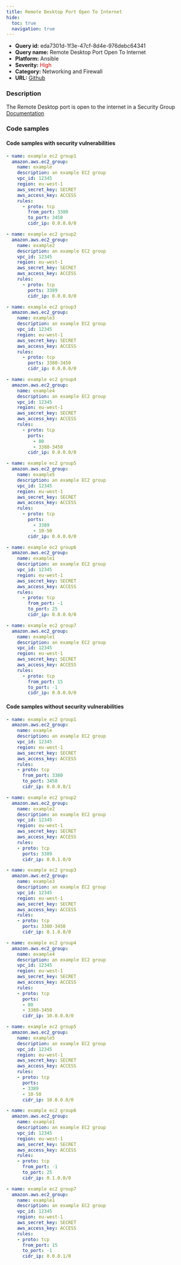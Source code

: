 ```yaml
---
title: Remote Desktop Port Open To Internet
hide:
  toc: true
  navigation: true
---
```


<style>
  .highlight .hll {
    background-color: #ff171742;
  }
  .md-content {
    max-width: 1100px;
    margin: 0 auto;
  }
</style>

-   **Query id:** eda7301d-1f3e-47cf-8d4e-976debc64341
-   **Query name:** Remote Desktop Port Open To Internet
-   **Platform:** Ansible
-   **Severity:** <span style="color:#C00">High</span>
-   **Category:** Networking and Firewall
-   **URL:** [Github](https://github.com/Checkmarx/kics/tree/master/assets/queries/ansible/aws/remote_desktop_port_open)

### Description
The Remote Desktop port is open to the internet in a Security Group<br>
[Documentation](https://docs.ansible.com/ansible/latest/collections/amazon/aws/ec2_group_module.html#ansible-collections-amazon-aws-ec2-group-module)

### Code samples
#### Code samples with security vulnerabilities
```yaml title="Postitive test num. 1 - yaml file" hl_lines="64 36 9 79 49 23 93"
- name: example ec2 group1
  amazon.aws.ec2_group:
    name: example
    description: an example EC2 group
    vpc_id: 12345
    region: eu-west-1
    aws_secret_key: SECRET
    aws_access_key: ACCESS
    rules:
      - proto: tcp
        from_port: 3380
        to_port: 3450
        cidr_ip: 0.0.0.0/0

- name: example ec2 group2
  amazon.aws.ec2_group:
    name: example2
    description: an example EC2 group
    vpc_id: 12345
    region: eu-west-1
    aws_secret_key: SECRET
    aws_access_key: ACCESS
    rules:
      - proto: tcp
        ports: 3389
        cidr_ip: 0.0.0.0/0

- name: example ec2 group3
  amazon.aws.ec2_group:
    name: example3
    description: an example EC2 group
    vpc_id: 12345
    region: eu-west-1
    aws_secret_key: SECRET
    aws_access_key: ACCESS
    rules:
      - proto: tcp
        ports: 3380-3450
        cidr_ip: 0.0.0.0/0

- name: example ec2 group4
  amazon.aws.ec2_group:
    name: example4
    description: an example EC2 group
    vpc_id: 12345
    region: eu-west-1
    aws_secret_key: SECRET
    aws_access_key: ACCESS
    rules:
      - proto: tcp
        ports:
          - 80
          - 3380-3450
        cidr_ip: 0.0.0.0/0

- name: example ec2 group5
  amazon.aws.ec2_group:
    name: example5
    description: an example EC2 group
    vpc_id: 12345
    region: eu-west-1
    aws_secret_key: SECRET
    aws_access_key: ACCESS
    rules:
      - proto: tcp
        ports:
          - 3389
          - 10-50
        cidr_ip: 0.0.0.0/0

- name: example ec2 group6
  amazon.aws.ec2_group:
    name: example1
    description: an example EC2 group
    vpc_id: 12345
    region: eu-west-1
    aws_secret_key: SECRET
    aws_access_key: ACCESS
    rules:
      - proto: tcp
        from_port: -1
        to_port: 25
        cidr_ip: 0.0.0.0/0

- name: example ec2 group7
  amazon.aws.ec2_group:
    name: example1
    description: an example EC2 group
    vpc_id: 12345
    region: eu-west-1
    aws_secret_key: SECRET
    aws_access_key: ACCESS
    rules:
      - proto: tcp
        from_port: 15
        to_port: -1
        cidr_ip: 0.0.0.0/0

```


#### Code samples without security vulnerabilities
```yaml title="Negative test num. 1 - yaml file"
- name: example ec2 group1
  amazon.aws.ec2_group:
    name: example
    description: an example EC2 group
    vpc_id: 12345
    region: eu-west-1
    aws_secret_key: SECRET
    aws_access_key: ACCESS
    rules:
    - proto: tcp
      from_port: 3380
      to_port: 3450
      cidr_ip: 0.0.0.0/1

- name: example ec2 group2
  amazon.aws.ec2_group:
    name: example2
    description: an example EC2 group
    vpc_id: 12345
    region: eu-west-1
    aws_secret_key: SECRET
    aws_access_key: ACCESS
    rules:
    - proto: tcp
      ports: 3389
      cidr_ip: 0.0.1.0/0

- name: example ec2 group3
  amazon.aws.ec2_group:
    name: example3
    description: an example EC2 group
    vpc_id: 12345
    region: eu-west-1
    aws_secret_key: SECRET
    aws_access_key: ACCESS
    rules:
    - proto: tcp
      ports: 3380-3450
      cidr_ip: 0.1.0.0/0

- name: example ec2 group4
  amazon.aws.ec2_group:
    name: example4
    description: an example EC2 group
    vpc_id: 12345
    region: eu-west-1
    aws_secret_key: SECRET
    aws_access_key: ACCESS
    rules:
    - proto: tcp
      ports:
      - 80
      - 3380-3450
      cidr_ip: 10.0.0.0/0

- name: example ec2 group5
  amazon.aws.ec2_group:
    name: example5
    description: an example EC2 group
    vpc_id: 12345
    region: eu-west-1
    aws_secret_key: SECRET
    aws_access_key: ACCESS
    rules:
    - proto: tcp
      ports:
      - 3389
      - 10-50
      cidr_ip: 10.0.0.0/0

- name: example ec2 group6
  amazon.aws.ec2_group:
    name: example1
    description: an example EC2 group
    vpc_id: 12345
    region: eu-west-1
    aws_secret_key: SECRET
    aws_access_key: ACCESS
    rules:
    - proto: tcp
      from_port: -1
      to_port: 25
      cidr_ip: 0.1.0.0/0

- name: example ec2 group7
  amazon.aws.ec2_group:
    name: example1
    description: an example EC2 group
    vpc_id: 12345
    region: eu-west-1
    aws_secret_key: SECRET
    aws_access_key: ACCESS
    rules:
    - proto: tcp
      from_port: 15
      to_port: -1
      cidr_ip: 0.0.0.1/0

```
